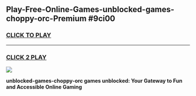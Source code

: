 
## Play-Free-Online-Games-unblocked-games-choppy-orc-Premium #9ci00
<h3>
<a href="https://premium.freeplayer.one?title=unblocked-games-choppy-orc&ref=8M">CLICK TO PLAY</a></h3>
<hr>

<h3>
<a href="https://premium.freeplayer.one?title=unblocked-games-choppy-orc&ref=8M">CLICK 2 PLAY</a>
  
</h3>

<a href="https://premium.freeplayer.one?title=unblocked-games-choppy-orc&ref=8M"><img src="https://clearcache.store/games.png"></a>


**unblocked-games-choppy-orc games unblocked: Your Gateway to Fun and Accessible Online Gaming**
